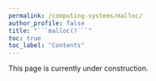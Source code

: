 ```yaml
---
permalink: /computing-systems/malloc/
author_profile: false
title: "```malloc()```"
toc: true
toc_label: "Contents"
---
```


This page is currently under construction.

<!--- https://www.cs.cmu.edu/afs/cs/academic/class/15213-s18/www/recitations/recitation10-malloc1.pdf https://courses.cs.washington.edu/courses/cse351/10sp/lectures/15-memallocation.pdf --->